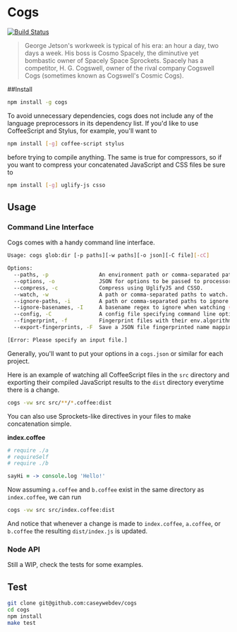# Cogs

[![Build Status](https://secure.travis-ci.org/caseywebdev/cogs.png)](http://travis-ci.org/caseywebdev/cogs)

> George Jetson's workweek is typical of his era: an hour a day, two days a week. His boss is Cosmo Spacely, the diminutive yet bombastic owner of Spacely Space Sprockets. Spacely has a competitor, H. G. Cogswell, owner of the rival company Cogswell Cogs (sometimes known as Cogswell's Cosmic Cogs).

##Install


```bash
npm install -g cogs
```

To avoid unnecessary dependencies, cogs does not include any of the language
preprocessors in its dependency list. If you'd like to use CoffeeScript and
Stylus, for example, you'll want to

```bash
npm install [-g] coffee-script stylus
```

before trying to compile anything. The same is true for compressors, so if you
want to compress your concatenated JavaScript and CSS files be sure to

```bash
npm install [-g] uglify-js csso
```

## Usage

### Command Line Interface

Cogs comes with a handy command line interface.

```bash
Usage: cogs glob:dir [-p paths][-w paths][-o json][-C file][-cC]

Options:
  --paths, -p                An environment path or comma-separated paths.                 [default: "/Users/casey/projects/cogs"]
  --options, -o              JSON for options to be passed to processors and compressors.
  --compress, -c             Compress using UglifyJS and CSSO.                             [default: false]
  --watch, -w                A path or comma-separated paths to watch.
  --ignore-paths, -i         A path or comma-separated paths to ignore when watching.
  --ignore-basenames, -I     A basename regex to ignore when watching (ie \.css$).
  --config, -C               A config file specifying command line options.                [default: "cogs.json"]
  --fingerprint, -f          Fingerprint files with their env.algorithm value.             [default: false]
  --export-fingerprints, -F  Save a JSON file fingerprinted name mappings.

[Error: Please specify an input file.]
```

Generally, you'll want to put your options in a `cogs.json` or similar for each project.

Here is an example of watching all CoffeeScript files in the `src` directory and
exporting their compiled JavaScript results to the `dist` directory everytime
there is a change.

```bash
cogs -vw src src/**/*.coffee:dist
```

You can also use Sprockets-like directives in your files to make concatenation
simple.

**index.coffee**
```coffee
# require ./a
# requireSelf
# require ./b

sayHi = -> console.log 'Hello!'
```

Now assuming `a.coffee` and `b.coffee` exist in the same directory as `index.coffee`, we can run

```bash
cogs -vw src src/index.coffee:dist
```

And notice that whenever a change is made to `index.coffee`, `a.coffee`, or `b.coffee` the resulting `dist/index.js` is updated.

### Node API

Still a WIP, check the tests for some examples.

## Test

```bash
git clone git@github.com:caseywebdev/cogs
cd cogs
npm install
make test
```
